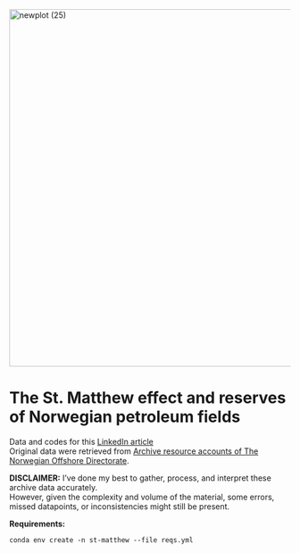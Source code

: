 <img width="1240" height="640" alt="newplot (25)" src="https://github.com/user-attachments/assets/4446dc5a-b1b6-46a7-8318-e3ba5183706c" />

# The St. Matthew effect and reserves of Norwegian petroleum fields
Data and codes for this [LinkedIn article](https://www.linkedin.com/pulse/st-matthew-effect-norwegian-petroleum-fields-alexey-khrulenko-guwof)  
Original data were retrieved from [Archive resource accounts of The Norwegian Offshore Directorate](https://www.sodir.no/en/facts/resource-accounts/arcive-resource-acconts/). 

**DISCLAIMER:**
I’ve done my best to gather, process, and interpret these archive data accurately.  
However, given the complexity and volume of the material, some errors, missed datapoints, or inconsistencies might still be present. 

**Requirements:** 
```
conda env create -n st-matthew --file reqs.yml
```
